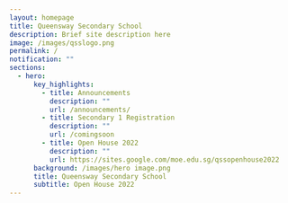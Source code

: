 ```yaml
---
layout: homepage
title: Queensway Secondary School
description: Brief site description here
image: /images/qsslogo.png
permalink: /
notification: ""
sections:
  - hero:
      key_highlights:
        - title: Announcements
          description: ""
          url: /announcements/
        - title: Secondary 1 Registration
          description: ""
          url: /comingsoon
        - title: Open House 2022
          description: ""
          url: https://sites.google.com/moe.edu.sg/qssopenhouse2022
      background: /images/hero image.png
      title: Queensway Secondary School
      subtitle: Open House 2022
---
```

